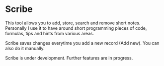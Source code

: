 # Scribe

This tool allows you to add, store, search and remove short notes.
Personally I use it to have around short programming pieces of code, formulas, tips and hints from various areas.

Scribe saves changes everytime you add a new record (Add new). You can also do it manually.

Scribe is under development. Further features are in progress.